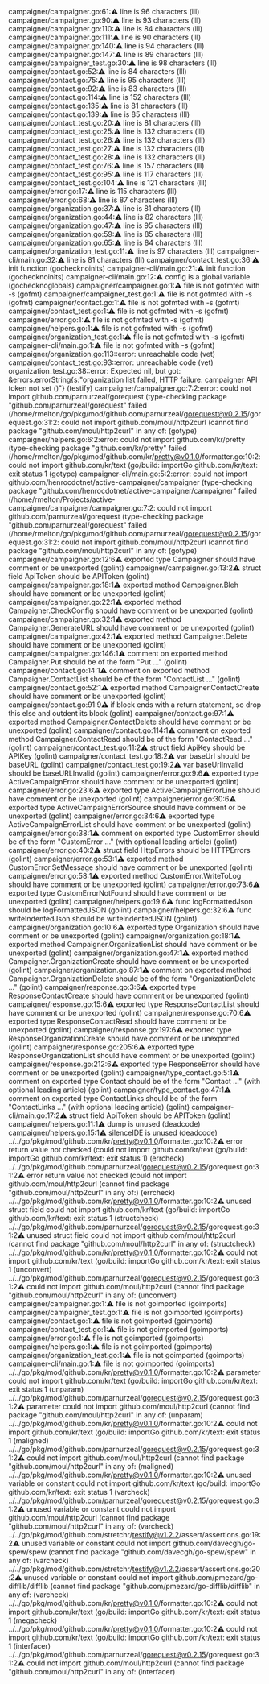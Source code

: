 campaigner/campaigner.go:61::warning: line is 96 characters (lll)
campaigner/campaigner.go:90::warning: line is 93 characters (lll)
campaigner/campaigner.go:110::warning: line is 84 characters (lll)
campaigner/campaigner.go:111::warning: line is 90 characters (lll)
campaigner/campaigner.go:140::warning: line is 94 characters (lll)
campaigner/campaigner.go:147::warning: line is 89 characters (lll)
campaigner/campaigner_test.go:30::warning: line is 98 characters (lll)
campaigner/contact.go:52::warning: line is 84 characters (lll)
campaigner/contact.go:75::warning: line is 95 characters (lll)
campaigner/contact.go:92::warning: line is 83 characters (lll)
campaigner/contact.go:114::warning: line is 152 characters (lll)
campaigner/contact.go:135::warning: line is 81 characters (lll)
campaigner/contact.go:139::warning: line is 85 characters (lll)
campaigner/contact_test.go:20::warning: line is 81 characters (lll)
campaigner/contact_test.go:25::warning: line is 132 characters (lll)
campaigner/contact_test.go:26::warning: line is 132 characters (lll)
campaigner/contact_test.go:27::warning: line is 132 characters (lll)
campaigner/contact_test.go:28::warning: line is 132 characters (lll)
campaigner/contact_test.go:76::warning: line is 157 characters (lll)
campaigner/contact_test.go:95::warning: line is 117 characters (lll)
campaigner/contact_test.go:104::warning: line is 121 characters (lll)
campaigner/error.go:17::warning: line is 115 characters (lll)
campaigner/error.go:68::warning: line is 87 characters (lll)
campaigner/organization.go:37::warning: line is 81 characters (lll)
campaigner/organization.go:44::warning: line is 82 characters (lll)
campaigner/organization.go:47::warning: line is 95 characters (lll)
campaigner/organization.go:59::warning: line is 85 characters (lll)
campaigner/organization.go:65::warning: line is 84 characters (lll)
campaigner/organization_test.go:11::warning: line is 97 characters (lll)
campaigner-cli/main.go:32::warning: line is 81 characters (lll)
campaigner/contact_test.go:36::warning: init function (gochecknoinits)
campaigner-cli/main.go:21::warning: init function (gochecknoinits)
campaigner-cli/main.go:12::warning: config is a global variable (gochecknoglobals)
campaigner/campaigner.go:1::warning: file is not gofmted with -s (gofmt)
campaigner/campaigner_test.go:1::warning: file is not gofmted with -s (gofmt)
campaigner/contact.go:1::warning: file is not gofmted with -s (gofmt)
campaigner/contact_test.go:1::warning: file is not gofmted with -s (gofmt)
campaigner/error.go:1::warning: file is not gofmted with -s (gofmt)
campaigner/helpers.go:1::warning: file is not gofmted with -s (gofmt)
campaigner/organization_test.go:1::warning: file is not gofmted with -s (gofmt)
campaigner-cli/main.go:1::warning: file is not gofmted with -s (gofmt)
campaigner/organization.go:113::error: unreachable code (vet)
campaigner/contact_test.go:93::error: unreachable code (vet)
organization_test.go:38::error: Expected nil, but got: &errors.errorString{s:"organization list failed, HTTP failure: campaigner API token not set ()"} (testify)
campaigner/campaigner.go:7:2:error: could not import github.com/parnurzeal/gorequest (type-checking package "github.com/parnurzeal/gorequest" failed (/home/rmelton/go/pkg/mod/github.com/parnurzeal/gorequest@v0.2.15/gorequest.go:31:2: could not import github.com/moul/http2curl (cannot find package "github.com/moul/http2curl" in any of: (gotype)
campaigner/helpers.go:6:2:error: could not import github.com/kr/pretty (type-checking package "github.com/kr/pretty" failed (/home/rmelton/go/pkg/mod/github.com/kr/pretty@v0.1.0/formatter.go:10:2: could not import github.com/kr/text (go/build: importGo github.com/kr/text: exit status 1 (gotype)
campaigner-cli/main.go:5:2:error: could not import github.com/henrocdotnet/active-campaigner/campaigner (type-checking package "github.com/henrocdotnet/active-campaigner/campaigner" failed (/home/rmelton/Projects/active-campaigner/campaigner/campaigner.go:7:2: could not import github.com/parnurzeal/gorequest (type-checking package "github.com/parnurzeal/gorequest" failed (/home/rmelton/go/pkg/mod/github.com/parnurzeal/gorequest@v0.2.15/gorequest.go:31:2: could not import github.com/moul/http2curl (cannot find package "github.com/moul/http2curl" in any of: (gotype)
campaigner/campaigner.go:12:6:warning: exported type Campaigner should have comment or be unexported (golint)
campaigner/campaigner.go:13:2:warning: struct field ApiToken should be APIToken (golint)
campaigner/campaigner.go:18:1:warning: exported method Campaigner.Bleh should have comment or be unexported (golint)
campaigner/campaigner.go:22:1:warning: exported method Campaigner.CheckConfig should have comment or be unexported (golint)
campaigner/campaigner.go:32:1:warning: exported method Campaigner.GenerateURL should have comment or be unexported (golint)
campaigner/campaigner.go:42:1:warning: exported method Campaigner.Delete should have comment or be unexported (golint)
campaigner/campaigner.go:146:1:warning: comment on exported method Campaigner.Put should be of the form "Put ..." (golint)
campaigner/contact.go:14:1:warning: comment on exported method Campaigner.ContactList should be of the form "ContactList ..." (golint)
campaigner/contact.go:52:1:warning: exported method Campaigner.ContactCreate should have comment or be unexported (golint)
campaigner/contact.go:91:9:warning: if block ends with a return statement, so drop this else and outdent its block (golint)
campaigner/contact.go:97:1:warning: exported method Campaigner.ContactDelete should have comment or be unexported (golint)
campaigner/contact.go:114:1:warning: comment on exported method Campaigner.ContactRead should be of the form "ContactRead ..." (golint)
campaigner/contact_test.go:11:2:warning: struct field ApiKey should be APIKey (golint)
campaigner/contact_test.go:18:2:warning: var baseUrl should be baseURL (golint)
campaigner/contact_test.go:19:2:warning: var baseUrlInvalid should be baseURLInvalid (golint)
campaigner/error.go:9:6:warning: exported type ActiveCampaignError should have comment or be unexported (golint)
campaigner/error.go:23:6:warning: exported type ActiveCampaignErrorLine should have comment or be unexported (golint)
campaigner/error.go:30:6:warning: exported type ActiveCampaignErrorSource should have comment or be unexported (golint)
campaigner/error.go:34:6:warning: exported type ActiveCampaignErrorList should have comment or be unexported (golint)
campaigner/error.go:38:1:warning: comment on exported type CustomError should be of the form "CustomError ..." (with optional leading article) (golint)
campaigner/error.go:40:2:warning: struct field HttpErrors should be HTTPErrors (golint)
campaigner/error.go:53:1:warning: exported method CustomError.SetMessage should have comment or be unexported (golint)
campaigner/error.go:58:1:warning: exported method CustomError.WriteToLog should have comment or be unexported (golint)
campaigner/error.go:73:6:warning: exported type CustomErrorNotFound should have comment or be unexported (golint)
campaigner/helpers.go:19:6:warning: func logFormattedJson should be logFormattedJSON (golint)
campaigner/helpers.go:32:6:warning: func writeIndentedJson should be writeIndentedJSON (golint)
campaigner/organization.go:10:6:warning: exported type Organization should have comment or be unexported (golint)
campaigner/organization.go:18:1:warning: exported method Campaigner.OrganizationList should have comment or be unexported (golint)
campaigner/organization.go:47:1:warning: exported method Campaigner.OrganizationCreate should have comment or be unexported (golint)
campaigner/organization.go:87:1:warning: comment on exported method Campaigner.OrganizationDelete should be of the form "OrganizationDelete ..." (golint)
campaigner/response.go:3:6:warning: exported type ResponseContactCreate should have comment or be unexported (golint)
campaigner/response.go:15:6:warning: exported type ResponseContactList should have comment or be unexported (golint)
campaigner/response.go:70:6:warning: exported type ResponseContactRead should have comment or be unexported (golint)
campaigner/response.go:197:6:warning: exported type ResponseOrganizationCreate should have comment or be unexported (golint)
campaigner/response.go:205:6:warning: exported type ResponseOrganizationList should have comment or be unexported (golint)
campaigner/response.go:212:6:warning: exported type ResponseError should have comment or be unexported (golint)
campaigner/type_contact.go:5:1:warning: comment on exported type Contact should be of the form "Contact ..." (with optional leading article) (golint)
campaigner/type_contact.go:47:1:warning: comment on exported type ContactLinks should be of the form "ContactLinks ..." (with optional leading article) (golint)
campaigner-cli/main.go:17:2:warning: struct field ApiToken should be APIToken (golint)
campaigner/helpers.go:11:1:warning: dump is unused (deadcode)
campaigner/helpers.go:15:1:warning: silenceIDE is unused (deadcode)
../../go/pkg/mod/github.com/kr/pretty@v0.1.0/formatter.go:10:2:warning: error return value not checked (could not import github.com/kr/text (go/build: importGo github.com/kr/text: exit status 1) (errcheck)
../../go/pkg/mod/github.com/parnurzeal/gorequest@v0.2.15/gorequest.go:31:2:warning: error return value not checked (could not import github.com/moul/http2curl (cannot find package "github.com/moul/http2curl" in any of:) (errcheck)
../../go/pkg/mod/github.com/kr/pretty@v0.1.0/formatter.go:10:2:warning: unused struct field could not import github.com/kr/text (go/build: importGo github.com/kr/text: exit status 1 (structcheck)
../../go/pkg/mod/github.com/parnurzeal/gorequest@v0.2.15/gorequest.go:31:2:warning: unused struct field could not import github.com/moul/http2curl (cannot find package "github.com/moul/http2curl" in any of: (structcheck)
../../go/pkg/mod/github.com/kr/pretty@v0.1.0/formatter.go:10:2:warning: could not import github.com/kr/text (go/build: importGo github.com/kr/text: exit status 1 (unconvert)
../../go/pkg/mod/github.com/parnurzeal/gorequest@v0.2.15/gorequest.go:31:2:warning: could not import github.com/moul/http2curl (cannot find package "github.com/moul/http2curl" in any of: (unconvert)
campaigner/campaigner.go:1::warning: file is not goimported (goimports)
campaigner/campaigner_test.go:1::warning: file is not goimported (goimports)
campaigner/contact.go:1::warning: file is not goimported (goimports)
campaigner/contact_test.go:1::warning: file is not goimported (goimports)
campaigner/error.go:1::warning: file is not goimported (goimports)
campaigner/helpers.go:1::warning: file is not goimported (goimports)
campaigner/organization_test.go:1::warning: file is not goimported (goimports)
campaigner-cli/main.go:1::warning: file is not goimported (goimports)
../../go/pkg/mod/github.com/kr/pretty@v0.1.0/formatter.go:10:2:warning: parameter could not import github.com/kr/text (go/build: importGo github.com/kr/text: exit status 1 (unparam)
../../go/pkg/mod/github.com/parnurzeal/gorequest@v0.2.15/gorequest.go:31:2:warning: parameter could not import github.com/moul/http2curl (cannot find package "github.com/moul/http2curl" in any of: (unparam)
../../go/pkg/mod/github.com/kr/pretty@v0.1.0/formatter.go:10:2:warning: could not import github.com/kr/text (go/build: importGo github.com/kr/text: exit status 1 (maligned)
../../go/pkg/mod/github.com/parnurzeal/gorequest@v0.2.15/gorequest.go:31:2:warning: could not import github.com/moul/http2curl (cannot find package "github.com/moul/http2curl" in any of: (maligned)
../../go/pkg/mod/github.com/kr/pretty@v0.1.0/formatter.go:10:2:warning: unused variable or constant could not import github.com/kr/text (go/build: importGo github.com/kr/text: exit status 1 (varcheck)
../../go/pkg/mod/github.com/parnurzeal/gorequest@v0.2.15/gorequest.go:31:2:warning: unused variable or constant could not import github.com/moul/http2curl (cannot find package "github.com/moul/http2curl" in any of: (varcheck)
../../go/pkg/mod/github.com/stretchr/testify@v1.2.2/assert/assertions.go:19:2:warning: unused variable or constant could not import github.com/davecgh/go-spew/spew (cannot find package "github.com/davecgh/go-spew/spew" in any of: (varcheck)
../../go/pkg/mod/github.com/stretchr/testify@v1.2.2/assert/assertions.go:20:2:warning: unused variable or constant could not import github.com/pmezard/go-difflib/difflib (cannot find package "github.com/pmezard/go-difflib/difflib" in any of: (varcheck)
../../go/pkg/mod/github.com/kr/pretty@v0.1.0/formatter.go:10:2:warning: could not import github.com/kr/text (go/build: importGo github.com/kr/text: exit status 1 (megacheck)
../../go/pkg/mod/github.com/kr/pretty@v0.1.0/formatter.go:10:2:warning: could not import github.com/kr/text (go/build: importGo github.com/kr/text: exit status 1 (interfacer)
../../go/pkg/mod/github.com/parnurzeal/gorequest@v0.2.15/gorequest.go:31:2:warning: could not import github.com/moul/http2curl (cannot find package "github.com/moul/http2curl" in any of: (interfacer)
